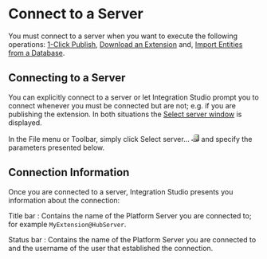 # Connect to a Server

You must connect to a server when you want to execute the following operations: [1-Click Publish](<extension-1-cp.md>), [Download an Extension](<../managing-extensions/extension-download.md>) and, [Import Entities from a Database](<../managing-extensions/entity-import-from-database.md>).

## Connecting to a Server

You can explicitly connect to a server or let Integration Studio prompt you to connect whenever you must be connected but are not; e.g. if you are publishing the extension. In both situations the [Select server window](<../../../ref/integration-studio/menu/file/server-select-window.md>) is displayed.

In the File menu or Toolbar, simply click Select server... ![](images/connect-server.gif) and specify the parameters presented below.

## Connection Information

Once you are connected to a server, Integration Studio presents you information about the connection:

Title bar
:   Contains the name of the Platform Server you are connected to; for example `MyExtension@HubServer`.

Status bar
:   Contains the name of the Platform Server you are connected to and the username of the user that established the connection.
